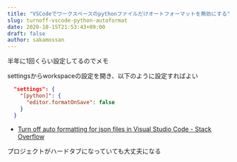 ```yaml
---
title: "VSCodeでワークスペースのpythonファイルだけオートフォーマットを無効にする"
slug: turnoff-vscode-python-autoformat
date: 2020-10-15T21:53:43+09:00
draft: false
author: sakamossan
---
```


半年に1回くらい設定してるのでメモ

settingsからworkspaceの設定を開き、以下のように設定すればよい

```json
  "settings": {
    "[python]": {
      "editor.formatOnSave": false
    }
  }
```

- [Turn off auto formatting for json files in Visual Studio Code - Stack Overflow](https://stackoverflow.com/questions/38057725/turn-off-auto-formatting-for-json-files-in-visual-studio-code)

プロジェクトがハードタブになっていても大丈夫になる